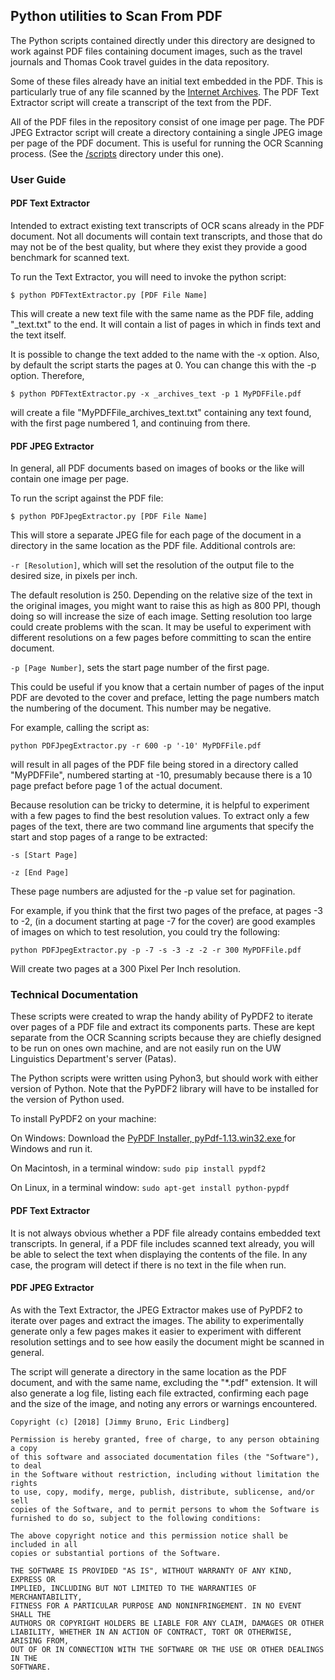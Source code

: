 ## Python utilities to Scan From PDF
The Python scripts contained directly under this directory are designed to work against PDF files containing document images, such as the travel journals and Thomas Cook travel guides in the data repository.

Some of these files already have an initial text embedded in the PDF. This is particularly true of any file scanned by the [Internet Archives](https://archive.org/). The PDF Text Extractor script will create a transcript of the text from the PDF.

All of the PDF files in the repository consist of one image per page. The PDF JPEG Extractor script will create a directory containing a single JPEG image per page of the PDF document. This is useful for running the OCR Scanning process. (See the [/scripts](https://github.com/Linguistics575/unlocking-text-main/tree/master/util/scripts) directory under this one).

### User Guide
#### PDF Text Extractor
Intended to extract existing text transcripts of OCR scans already in the PDF document. Not all documents will contain text transcripts, and those that do may not be of the best quality, but where they exist they provide a good benchmark for scanned text.

To run the Text Extractor, you will need to invoke the python script:

```$ python PDFTextExtractor.py [PDF File Name]```

This will create a new text file with the same name as the PDF file, adding "_text.txt" to the end. It will contain a list of pages in which in finds text and the text itself.

It is possible to change the text added to the name with the -x option. Also, by default the script starts the pages at 0. You can change this with the -p option. Therefore,

```$ python PDFTextExtractor.py -x _archives_text -p 1 MyPDFFile.pdf```

will create a file "MyPDFFile_archives_text.txt" containing any text found, with the first page numbered 1, and continuing from there.

#### PDF JPEG Extractor
In general, all PDF documents based on images of books or the like will contain one image per page.

To run the script against the PDF file:

```$ python PDFJpegExtractor.py [PDF File Name]```

This will store a separate JPEG file for each page of the document in a directory in the same location as the PDF file.  Additional controls are:

```-r [Resolution]```, which will set the resolution of the output file to the desired size, in pixels per inch.

The default resolution is 250. Depending on the relative size of the text in the original images, you might want to raise this as high as 800 PPI, though doing so will increase the size of each image. Setting resolution too large could create problems with the scan. It may be useful to experiment with different resolutions on a few pages before committing to scan the entire document.

```-p [Page Number]```, sets the start page number of the first page.

This could be useful if you know that a certain number of pages of the input PDF are devoted to the cover and preface, letting the page numbers match the numbering of the document. This number may be negative.

For example, calling the script as:

```python PDFJpegExtractor.py -r 600 -p '-10' MyPDFFile.pdf```

will result in all pages of the PDF file being stored in a directory called "MyPDFFile", numbered starting at -10, presumably because there is a 10 page prefact before page 1 of the actual document.

Because resolution can be tricky to determine, it is helpful to experiment with a few pages to find the best resolution values. To extract only a few pages of the text, there are two command line arguments that specify the start and stop pages of a range to be extracted:

```-s [Start Page]```

```-z [End Page]```

These page numbers are adjusted for the -p value set for pagination.

For example, if you think that the first two pages of the preface, at pages -3 to -2, (in a document starting at page -7 for the cover) are good examples of images on which to test resolution, you could try the following:

```python PDFJpegExtractor.py -p -7 -s -3 -z -2 -r 300 MyPDFFile.pdf```

Will create two pages at a 300 Pixel Per Inch resolution.

### Technical Documentation
These scripts were created to wrap the handy ability of PyPDF2 to iterate over pages of a PDF file and extract its components parts. These are kept separate from the OCR Scanning scripts because they are chiefly designed to be run on ones own machine, and are not easily run on the UW Linguistics Department's server (Patas).

The Python scripts were written using Pyhon3, but should work with either version of Python. Note that the PyPDF2 library will have to be installed for the version of Python used.

To install PyPDF2 on your machine:

On Windows: Download the [PyPDF Installer, pyPdf-1.13.win32.exe ](http://pybrary.net/pyPdf/pyPdf-1.13.win32.exe) for Windows and run it.

On Macintosh, in a terminal window:
```sudo pip install pypdf2```
 
On Linux, in a terminal window:
```sudo apt-get install python-pypdf```

#### PDF Text Extractor
It is not always obvious whether a PDF file already contains embedded text transcripts. In general, if a PDF file includes scanned text already, you will be able to select the text when displaying the contents of the file. In any case, the program will detect if there is no text in the file when run.

#### PDF JPEG Extractor
As with the Text Extractor, the JPEG Extractor makes use of PyPDF2 to iterate over pages and extract the images. The ability to experimentally generate only a few pages makes it easier to experiment with different resolution settings and to see how easily the document might be scanned in general.

The script will generate a directory in the same location as the PDF document, and with the same name, excluding the "*.pdf" extension. It will also generate a log file, listing each file extracted, confirming each page and the size of the image, and noting any errors or warnings encountered.

```
Copyright (c) [2018] [Jimmy Bruno, Eric Lindberg]

Permission is hereby granted, free of charge, to any person obtaining a copy
of this software and associated documentation files (the "Software"), to deal
in the Software without restriction, including without limitation the rights
to use, copy, modify, merge, publish, distribute, sublicense, and/or sell
copies of the Software, and to permit persons to whom the Software is
furnished to do so, subject to the following conditions:

The above copyright notice and this permission notice shall be included in all
copies or substantial portions of the Software.

THE SOFTWARE IS PROVIDED "AS IS", WITHOUT WARRANTY OF ANY KIND, EXPRESS OR
IMPLIED, INCLUDING BUT NOT LIMITED TO THE WARRANTIES OF MERCHANTABILITY,
FITNESS FOR A PARTICULAR PURPOSE AND NONINFRINGEMENT. IN NO EVENT SHALL THE
AUTHORS OR COPYRIGHT HOLDERS BE LIABLE FOR ANY CLAIM, DAMAGES OR OTHER
LIABILITY, WHETHER IN AN ACTION OF CONTRACT, TORT OR OTHERWISE, ARISING FROM,
OUT OF OR IN CONNECTION WITH THE SOFTWARE OR THE USE OR OTHER DEALINGS IN THE
SOFTWARE.
```